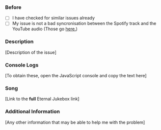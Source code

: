 ### Before
- [ ] I have checked for similar issues already
- [ ] My issue is not a bad syncronisation between the Spotify track and the YouTube audio (Those go [here.](https://github.com/UnderMybrella/EternalJukebox/issues/31))

### Description
[Description of the issue]

### Console Logs
[To obtain these, open the JavaScript console and copy the text here]

### Song
[Link to the **full** Eternal Jukebox link]

### Additional Information
[Any other information that may be able to help me with the problem]
